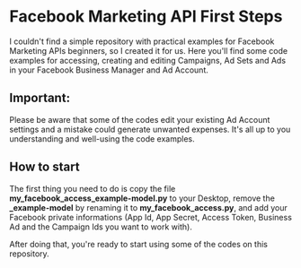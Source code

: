 # Facebook Marketing API First Steps
I couldn't find a simple repository with practical examples for Facebook Marketing APIs beginners, so I created it for us. Here you'll find some code examples for accessing, creating and editing Campaigns, Ad Sets and Ads in your Facebook Business Manager and Ad Account.

## Important:
Please be aware that some of the codes edit your existing Ad Account settings and a mistake could generate unwanted expenses. It's all up to you understanding and well-using the code examples.

## How to start
The first thing you need to do is copy the file **my_facebook_access_example-model.py** to your Desktop, remove the **_example-model** by renaming it to **my_facebook_access.py**, and add your Facebook private informations (App Id, App Secret, Access Token, Business Ad and the Campaign Ids you want to work with).

After doing that, you're ready to start using some of the codes on this repository.
